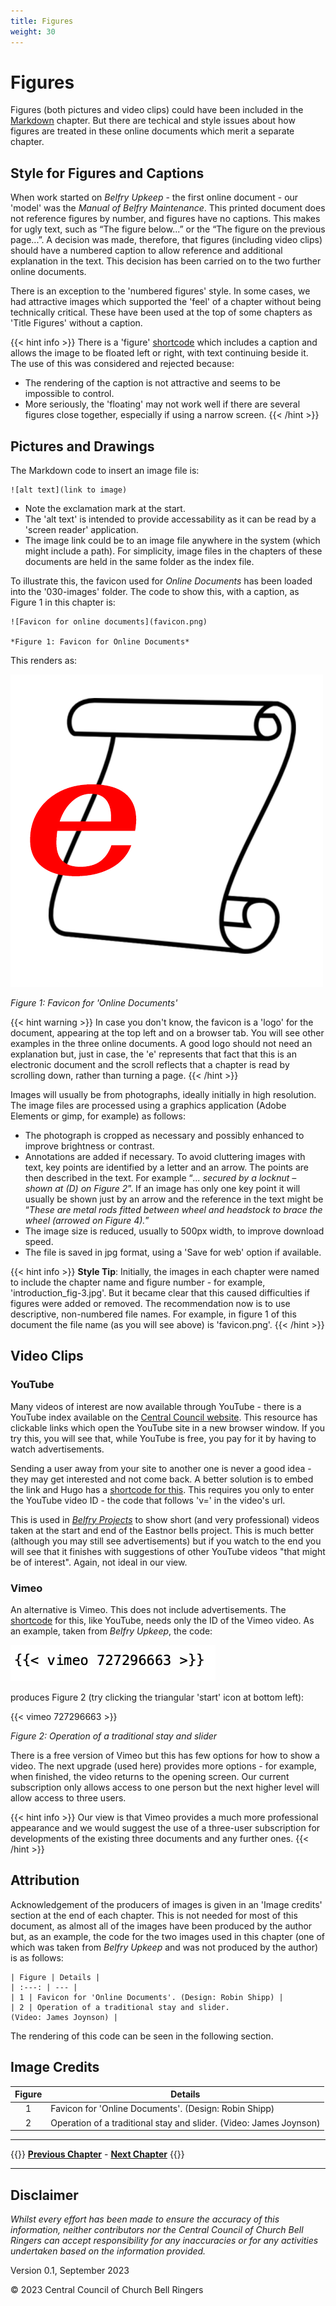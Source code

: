 ```yaml
---
title: Figures
weight: 30
---
```


# Figures

Figures (both pictures and video clips) could have been included in the [Markdown](../020-markdown) chapter. But there are  techical and style issues about how figures are treated in these online documents which merit a separate chapter.

## Style for Figures and Captions

When work started on *Belfry Upkeep* - the first online document - our 'model' was the *Manual of Belfry Maintenance*. This printed document does not reference figures by number, and figures have no captions. This makes for ugly text, such as “The figure below...” or the “The figure on the previous page...”. A decision was made, therefore, that figures (including video clips) should have a numbered caption to allow reference and additional explanation in the text. This decision has been carried on to the two further online documents.

There is an exception to the 'numbered figures' style. In some cases, we had attractive images which supported the 'feel' of a chapter without being technically critical. These have been used at the top of some chapters as 'Title Figures' without a caption.

{{< hint info >}}
There is a 'figure' [shortcode](../020-markdown/#shortcodes) which includes a caption and allows the image to be floated left or right, with text continuing beside it. The use of this was considered and rejected because:

 - The rendering of the caption is not attractive and seems to be impossible to control.
 - More seriously, the 'floating' may not work well if there are several figures close together, especially if using a narrow screen.
{{< /hint >}}

## Pictures and Drawings

The Markdown code to insert an image file is:

```
![alt text](link to image)
```

 - Note the exclamation mark at the start.
 - The 'alt text' is intended to provide accessability as it can be read by a 'screen reader' application.
 - The image link could be to an image file anywhere in the system (which might include a path). For simplicity, image files in the chapters of these documents are held in the same folder as the index file.

To illustrate this, the favicon used for *Online Documents* has been loaded into the '030-images' folder. The code to show this, with a caption, as Figure 1 in this chapter is:

```
![Favicon for online documents](favicon.png)

*Figure 1: Favicon for Online Documents*
```

This renders as:

![Favicon for online documents](favicon.png)

*Figure 1: Favicon for 'Online Documents'*

{{< hint warning >}}
In case you don't know, the favicon is a 'logo' for the document, appearing at the top left and on a browser tab. You will see other examples in the three online documents. A good logo should not need an explanation but, just in case, the 'e' represents that fact that this is an electronic document and the scroll reflects that a chapter is read by scrolling down, rather than turning a page.
{{< /hint >}}

Images will usually be from photographs, ideally initially in high resolution. The image files are processed using a graphics application (Adobe Elements or gimp, for example) as follows:

 - The photograph is cropped as necessary and possibly enhanced to improve brightness or contrast.
 - Annotations are added if necessary. To avoid cluttering images with text, key points are identified by a letter and an arrow. The points are then described in the text. For example “*... secured by a locknut – shown at (D) on Figure 2*”. If an image has only one key point it will usually be shown just by an arrow and the reference in the text might be “*These are metal rods fitted between wheel and headstock to brace the wheel (arrowed on Figure 4).*”
 - The image size is reduced, usually to 500px width, to improve download speed.
 - The file is saved in jpg format, using a 'Save for web' option if available.


{{< hint info  >}}
**Style Tip**: Initially, the images in each chapter were named to include the chapter name and figure number - for example, 'introduction_fig-3.jpg'. But it became clear that this caused difficulties if figures were added or removed. The recommendation now is to use descriptive, non-numbered file names. For example, in figure 1 of this document the file name (as you will see above) is 'favicon.png'.
{{< /hint >}}

## Video Clips

### YouTube

Many videos of interest are now available through YouTube - there is a YouTube index available on the [Central Council website](https://cccbr.org.uk/youtube-index/). This resource has clickable links which open the YouTube site in a new browser window. If you try this, you will see that, while YouTube is free, you pay for it by having to watch advertisements.

Sending a user away from your site to another one is never a good idea - they may get interested and not come back. A better solution is to embed the link and Hugo has a [shortcode for this](https://gohugo.io/content-management/shortcodes/#youtube). This requires you only to enter the YouTube video ID - the code that follows 'v=' in the video's url.

This is used in [*Belfry Projects*](https://belfryprojects.cccbr.org.uk/docs/040-managing-project/#undertaking-the-work) to show short (and very professional) videos taken at the start and end of the Eastnor bells project. This is much better (although you may still see advertisements) but if you watch to the end you will see that it finishes with suggestions of other YouTube videos "that might be of interest". Again, not ideal in our view.

### Vimeo

An alternative is Vimeo. This does not include advertisements. The [shortcode](https://gohugo.io/content-management/shortcodes/#vimeo) for this, like YouTube, needs only the ID of the Vimeo video. As an example, taken from *Belfry Upkeep*, the  code:

![Traditional stay & slider](i-1.png)

produces Figure 2 (try clicking the triangular 'start' icon at bottom left):

{{< vimeo 727296663 >}}

*Figure 2: Operation of a traditional stay and slider*

There is a free version of Vimeo but this has few options for how to show a video. The next upgrade (used here) provides more options - for example, when finished, the video returns to the opening screen. Our current subscription only allows access to one person but the next higher level will allow access to three users.

{{< hint info >}}
Our view is that Vimeo provides a much more professional appearance and we would suggest the use of a three-user subscription for  developments of the existing three documents and any further ones.
{{< /hint >}}

## Attribution

Acknowledgement of the producers of images is given in an 'Image credits' section at the end of each chapter. This is not needed for most of this document, as almost all of the images have been produced by the author but, as an example, the code for the two images used in this chapter (one of which was taken from *Belfry Upkeep* and was not produced by the author) is as follows:

```
| Figure | Details |
| :---: | --- | 
| 1 | Favicon for 'Online Documents'. (Design: Robin Shipp) |
| 2 | Operation of a traditional stay and slider. 
(Video: James Joynson) |
```

The rendering of this code can be seen in the following section.

## Image Credits

| Figure | Details | 
| :---: | --- | 
| 1 | Favicon for 'Online Documents'. (Design: Robin Shipp) |
| 2 | Operation of a traditional stay and slider. (Video: James Joynson) |

----

{{<hint info>}}
**[Previous Chapter](../020-markdown/)** - **[Next Chapter](../040-navigation-menus)**
{{</hint>}}

----

## Disclaimer
 
*Whilst every effort has been made to ensure the accuracy of this information, neither contributors nor the Central Council of Church Bell Ringers can accept responsibility for any inaccuracies or for any activities undertaken based on the information provided.*

Version 0.1, September 2023

© 2023 Central Council of Church Bell Ringers
